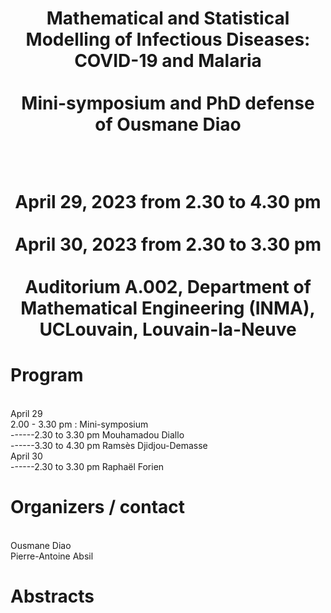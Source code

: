 <!DOCTYPE html>
<html>
<body>
<h1><center> Mathematical and Statistical Modelling of Infectious Diseases: COVID-19 and Malaria</center>
<br><center>Mini-symposium and PhD defense of Ousmane Diao</center>

<br><center>April 29, 2023 from 2.30 to 4.30 pm</center>
<br><center>April 30, 2023 from 2.30 to 3.30 pm</center>
<br><center>Auditorium A.002, Department of Mathematical Engineering (INMA), UCLouvain, Louvain-la-Neuve</center> </h1>




<h1> Program </h1>
<br>April 29
<br>2.00 - 3.30 pm : Mini-symposium
<br>------2.30 to 3.30 pm Mouhamadou Diallo
<br>------3.30 to 4.30 pm Ramsès Djidjou-Demasse
<br>April 30
<br>------2.30 to 3.30 pm Raphaël Forien

<h1> Organizers / contact </h1>
<br>Ousmane Diao
<br>Pierre-Antoine Absil


<h1>Abstracts </h1>


</body>
</html>
